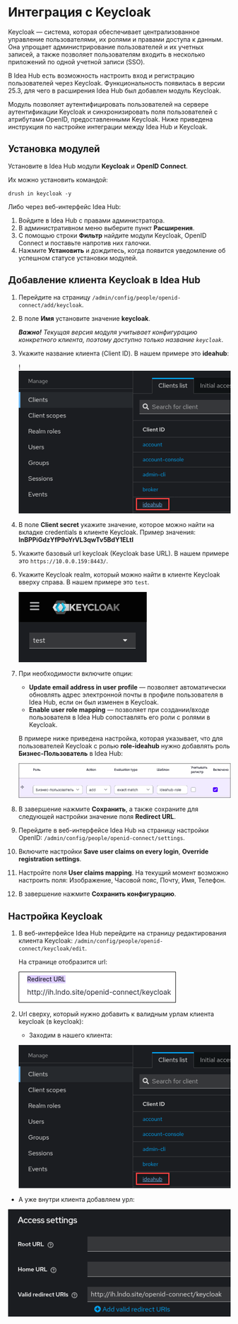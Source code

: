 # Интеграция с Keycloak

Keycloak — система, которая обеспечивает централизованное управление пользователями, их ролями и правами доступа к данным. Она упрощает администрирование пользователей и их учетных записей, а также позволяет пользователям входить в несколько приложений по одной учетной записи (SSO).

В Idea Hub есть возможность настроить вход и регистрацию пользователей через Keycloak. Функциональность появилась в версии 25.3, для чего в расширения Idea Hub был добавлен модуль Keycloak. 

Модуль позволяет аутентифицировать пользователей на сервере аутентификации Keycloak и синхронизировать поля пользователей с атрибутами OpenID, предоставленными Keycloak. Ниже приведена инструкция по настройке интеграции между Idea Hub и Keycloak.

## Установка модулей 

Установите в Idea Hub модули **Keycloak** и **OpenID Connect**. 

Их можно установить командой:
```
drush in keycloak -y
```

Либо через веб-интерфейс Idea Hub:
1. Войдите в Idea Hub с правами администратора.
1. В административном меню выберите пункт **Расширения**.
1. С помощью строки **Фильтр** найдите модули Keycloak, OpenID Connect и поставьте напротив них галочки.
1. Нажмите **Установить** и дождитесь, когда появится уведомление об успешном статусе установки модулей.



## Добавление клиента Keycloak в Idea Hub  

1. Перейдите на страницу `/admin/config/people/openid-connect/add/keycloak`. 
1. В поле **Имя** установите значение **keycloak**.
  
   ***Важно!** Текущая версия модуля учитывает конфигурацию конкретного клиента, поэтому доступно только название `keycloak`*.

1. Укажите название клиента (Client ID). В нашем примере это **ideahub**:

   !![](<../../../idea-hub/resources/admin/modules/keycloak-client-id.png>)

1. В поле **Client secret** укажите значение, которое можно найти на вкладке credentials в клиенте Keycloak. Пример значения: **InBPPiGdzYfP9oYrVL3qwTv5BdY1ELtl**

1. Укажите базовый url keycloak (Keycloak base URL). В нашем примере это `https://10.0.0.159:8443/`.
1. Укажите Keycloak realm, который можно найти в клиенте Keycloak вверху справа. В нашем примере это `test`.

   ![](<../../../idea-hub/resources/admin/modules/keycloak-realm.png>)

1. При необходимости включите опции:
   * **Update email address in user profile** — позволяет автоматически обновлять адрес электронной почты в профиле пользователя в Idea Hub, если он был изменен в Keycloak.
   * **Enable user role mapping** — позволяет при создании/входе пользователя в Idea Hub сопоставлять его роли с ролями в Keycloak.

   В примере ниже приведена настройка, которая указывает, что для пользователей Keycloak с ролью **role-ideahub** нужно добавлять роль **Бизнес-Пользователь** в Idea Hub:

   ![](<../../../idea-hub/resources/admin/modules/keycloak-enable-user-role-mapping.png>)

1. В завершение нажмите **Сохранить**, а также сохраните для следующей настройки значение поля **Redirect URL**.

1. Перейдите в веб-интерфейсе Idea Hub на страницу настройки OpenID: `/admin/config/people/openid-connect/settings`.

1. Включите настройки **Save user claims on every login**, **Override registration settings**.

1. Настройте поля **User claims mapping**. На текущий момент возможно настроить поля: Изображение, Часовой пояс, Почту, Имя, Телефон.

1. В завершение нажмите **Сохранить конфигурацию**.


## Настройка Keycloak

1. В веб-интерфейсе Idea Hub перейдите на страницу редактирования клиента Keycloak: `/admin/config/people/openid-connect/keycloak/edit`.
  
   На странице отобразится url:

   ![](<../../../idea-hub/resources/admin/modules/redirect-url.png>)

1. Url сверху, который нужно добавить к валидным урлам клиента keycloak (в keycloak):

   * Заходим в нашего клиента:

   ![](<../../../idea-hub/resources/admin/modules/keycloak-client-id.png>)

  * А уже внутри клиента добавляем урл:

   ![](<../../../idea-hub/resources/admin/modules/keycloak-add-url.png>)

